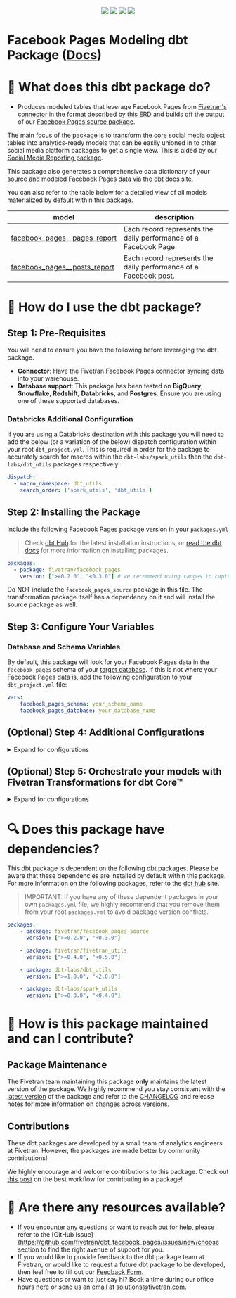 <p align="center">
    <a alt="License"
        href="https://github.com/fivetran/dbt_facebook_pages/blob/main/LICENSE">
        <img src="https://img.shields.io/badge/License-Apache%202.0-blue.svg" /></a>
    <a alt="dbt-core">
        <img src="https://img.shields.io/badge/dbt_Core™_version->=1.3.0_,<2.0.0-orange.svg" /></a>
    <a alt="Maintained?">
        <img src="https://img.shields.io/badge/Maintained%3F-yes-green.svg" /></a>
    <a alt="PRs">
        <img src="https://img.shields.io/badge/Contributions-welcome-blueviolet" /></a>
</p>

# Facebook Pages Modeling dbt Package ([Docs](https://fivetran.github.io/dbt_facebook_pages/))

# 📣 What does this dbt package do?

- Produces modeled tables that leverage Facebook Pages from [Fivetran's connector](https://fivetran.com/docs/applications/facebook-pages) in the format described by [this ERD](https://fivetran.com/docs/applications/facebook_pages#schemainformation) and builds off the output of our [Facebook Pages source package](https://github.com/fivetran/dbt_facebook_pages_source).

The main focus of the package is to transform the core social media object tables into analytics-ready models that can be easily unioned in to other social media platform packages to get a single view. This is aided by our [Social Media Reporting package](https://github.com/fivetran/dbt_social_media_reporting).

This package also generates a comprehensive data dictionary of your source and modeled Facebook Pages data via the [dbt docs site](https://fivetran.github.io/dbt_facebook_pages/).

You can also refer to the table below for a detailed view of all models materialized by default within this package.

| **model**                    | **description**                                                                                                        |
| ---------------------------- | ---------------------------------------------------------------------------------------------------------------------- |
| [facebook_pages__pages_report](https://github.com/fivetran/dbt_facebook_pages/blob/main/models/facebook_pages__pages_report.sql)         | Each record represents the daily performance of a Facebook Page. |
| [facebook_pages__posts_report](https://github.com/fivetran/dbt_facebook_pages/blob/main/models/facebook_pages__posts_report.sql)     | Each record represents the daily performance of a Facebook post.                                                      |

# 🎯 How do I use the dbt package?
## Step 1: Pre-Requisites
You will need to ensure you have the following before leveraging the dbt package.
- **Connector**: Have the Fivetran Facebook Pages connector syncing data into your warehouse. 
- **Database support**: This package has been tested on **BigQuery**, **Snowflake**, **Redshift**, **Databricks**, and **Postgres**. Ensure you are using one of these supported databases.

### Databricks Additional Configuration
If you are using a Databricks destination with this package you will need to add the below (or a variation of the below) dispatch configuration within your root `dbt_project.yml`. This is required in order for the package to accurately search for macros within the `dbt-labs/spark_utils` then the `dbt-labs/dbt_utils` packages respectively.
```yml
dispatch:
  - macro_namespace: dbt_utils
    search_order: ['spark_utils', 'dbt_utils']
```

## Step 2: Installing the Package
Include the following Facebook Pages package version in your `packages.yml`
> Check [dbt Hub](https://hub.getdbt.com/) for the latest installation instructions, or [read the dbt docs](https://docs.getdbt.com/docs/package-management) for more information on installing packages.

```yaml
packages:
  - package: fivetran/facebook_pages
    version: [">=0.2.0", "<0.3.0"] # we recommend using ranges to capture non-breaking changes automatically
```

Do NOT include the `facebook_pages_source` package in this file. The transformation package itself has a dependency on it and will install the source package as well.

## Step 3: Configure Your Variables
### Database and Schema Variables
By default, this package will look for your Facebook Pages data in the `facebook_pages` schema of your [target database](https://docs.getdbt.com/docs/running-a-dbt-project/using-the-command-line-interface/configure-your-profile). If this is not where your Facebook Pages data is, add the following configuration to your `dbt_project.yml` file:

```yml
vars:
    facebook_pages_schema: your_schema_name
    facebook_pages_database: your_database_name 
```

## (Optional) Step 4: Additional Configurations
<details><summary>Expand for configurations</summary>

### Changing the Build Schema

By default, this package will build the Facebook Pages staging models within a schema titled (`<target_schema>` + `_stg_facebook_pages`) and the final Facebook Pages models within a schema titled (`<target_schema>` + `_facebook_pages`) in your target database. If this is not where you would like your Facebook Pages staging data to be written to, add the following configuration to your `dbt_project.yml` file:

```yml 
models:
    facebook_pages:
      +schema: my_new_schema_name # leave blank for just the target_schema
    facebook_pages_source:
      +schema: my_new_schema_name # leave blank for just the target_schema
```

### Change the source table references
If an individual source table has a different name than the package expects, add the table name as it appears in your destination to the respective variable:
> IMPORTANT: See this project's [`dbt_project.yml`](https://github.com/fivetran/dbt_facebook_pages_source/blob/main/dbt_project.yml) variable declarations to see the expected names.
    
```yml
vars:
    facebook_pages_<default_source_table_name>_identifier: your_table_name 
```

### Unioning Multiple Facebook Pages Connectors
If you have multiple Facebook Pages connectors in Fivetran and would like to use this package on all of them simultaneously, we have provided functionality to do so. The package will union all of the data together and pass the unioned table(s) into the final models. You will be able to see which source it came from in the `source_relation` column(s) of each model. To use this functionality, you will need to set either (**note that you cannot use both**) the `union_schemas` or `union_databases` variables:

```yml
# dbt_project.yml
...
config-version: 2
vars:
    ##You may set EITHER the schemas variables below
    facebook_pages_union_schemas: ['facebook_pages_one','facebook_pages_two']

    ##Or may set EITHER the databases variables below
    facebook_pages_union_databases: ['facebook_pages_one','facebook_pages_two']
```
</details>

## (Optional) Step 5: Orchestrate your models with Fivetran Transformations for dbt Core™
<details><summary>Expand for configurations</summary>
<br>
Fivetran offers the ability for you to orchestrate your dbt project through the [Fivetran Transformations for dbt Core™](https://fivetran.com/docs/transformations/dbt) product. Refer to the linked docs for more information on how to setup your project for orchestration through Fivetran. 
</details>

# 🔍 Does this package have dependencies?
This dbt package is dependent on the following dbt packages. Please be aware that these dependencies are installed by default within this package. For more information on the following packages, refer to the [dbt hub](https://hub.getdbt.com/) site.
> IMPORTANT: If you have any of these dependent packages in your own `packages.yml` file, we highly recommend that you remove them from your root `packages.yml` to avoid package version conflicts.
    
```yml
packages:
    - package: fivetran/facebook_pages_source
      version: [">=0.2.0", "<0.3.0"]

    - package: fivetran/fivetran_utils
      version: [">=0.4.0", "<0.5.0"]

    - package: dbt-labs/dbt_utils
      version: [">=1.0.0", "<2.0.0"]

    - package: dbt-labs/spark_utils
      version: [">=0.3.0", "<0.4.0"]
```

# 🙌 How is this package maintained and can I contribute?
## Package Maintenance
The Fivetran team maintaining this package **only** maintains the latest version of the package. We highly recommend you stay consistent with the [latest version](https://hub.getdbt.com/fivetran/facebook_pages/latest/) of the package and refer to the [CHANGELOG](https://github.com/fivetran/dbt_facebook_pages/blob/main/CHANGELOG.md) and release notes for more information on changes across versions.

## Contributions
These dbt packages are developed by a small team of analytics engineers at Fivetran. However, the packages are made better by community contributions! 

We highly encourage and welcome contributions to this package. Check out [this post](https://discourse.getdbt.com/t/contributing-to-a-dbt-package/657) on the best workflow for contributing to a package!

# 🏪 Are there any resources available?
- If you encounter any questions or want to reach out for help, please refer to the [GitHub Issue](https://github.com/fivetran/dbt_facebook_pages/issues/new/choose section to find the right avenue of support for you.
- If you would like to provide feedback to the dbt package team at Fivetran, or would like to request a future dbt package to be developed, then feel free to fill out our [Feedback Form](https://www.surveymonkey.com/r/DQ7K7WW).
- Have questions or want to just say hi? Book a time during our office hours [here](https://calendly.com/fivetran-solutions-team/fivetran-solutions-team-office-hours) or send us an email at solutions@fivetran.com.
